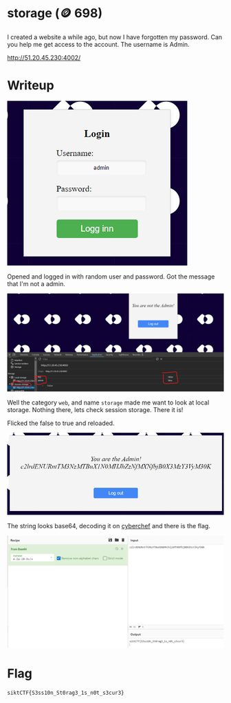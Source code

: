 # storage (🪙 698)

I created a website a while ago, but now I have forgotten my password. Can you help me get access to the account. The username is Admin.

http://51.20.45.230:4002/

# Writeup

![login.png](login.png)

Opened and logged in with random user and password. Got the message that I'm not a admin.

![session_storage.png](session_storage.png)

Well the category `web`, and name `storage` made me want to look at local storage. Nothing there, lets check session storage. There it is!

Flicked the false to true and reloaded.

![admin.png](admin.png)

The string looks base64, decoding it on [cyberchef](https://gchq.github.io/CyberChef/#recipe=From_Base64('A-Za-z0-9%2B/%3D',true,false)&input=YzJscmRFTlVSbnRUTTNOek1UQnVYMU4wTUhKaFp6TmZNWE5mYmpCMFgzTXpZM1Z5TTMwSw) and there is the flag.

![cyberchef.png](cyberchef.png)

# Flag

```
siktCTF{S3ss10n_St0rag3_1s_n0t_s3cur3}
```